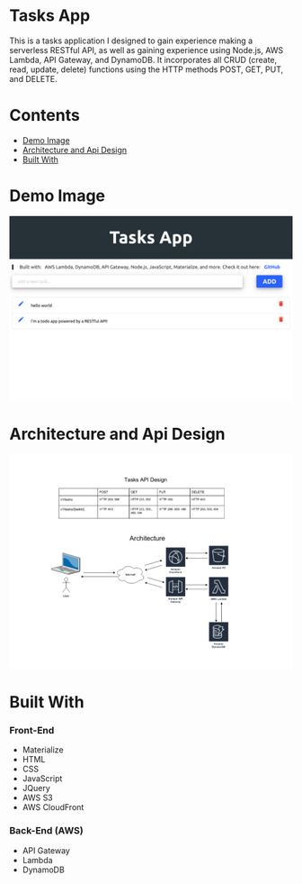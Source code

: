 # Tasks App
This is a tasks application I designed to gain experience making a serverless RESTful API, as well as gaining experience 
using Node.js, AWS Lambda, API Gateway, and DynamoDB. It incorporates all CRUD (create, read, update, delete) functions 
using the HTTP methods POST, GET, PUT, and DELETE. 

# Contents
* [Demo Image](https://github.com/T-travis/react-tasks-app#demo-image)
* [Architecture and Api Design](https://github.com/T-travis/react-tasks-app#architecture-and-api-design)
* [Built With](https://github.com/T-travis/react-tasks-app#built-with)


# Demo Image
![demo](https://github.com/T-travis/tasks-app/blob/master/images/tasksDemo.png)
# Architecture and Api Design
![design](https://github.com/T-travis/tasks-app/blob/master/images/tasks-design.png)

# Built With
### Front-End
* Materialize
* HTML
* CSS
* JavaScript
* JQuery
* AWS S3
* AWS CloudFront

### Back-End (AWS)
* API Gateway
* Lambda
* DynamoDB


